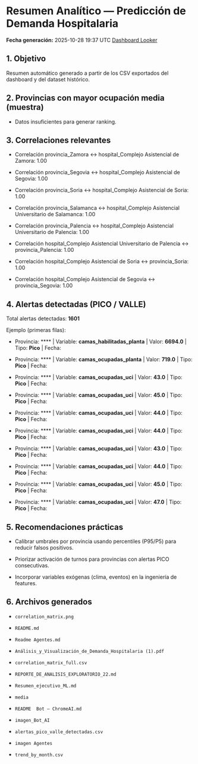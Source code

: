 # Resumen Analítico — Predicción de Demanda Hospitalaria

**Fecha generación:** 2025-10-28 19:37 UTC
[Dashboard Looker](https://lookerstudio.google.com/reporting/42a8f2b3-c97a-4e49-9792-048cd5b342eb/page/7XDdF?s=p1pMHtUUhws)

## 1. Objetivo

Resumen automático generado a partir de los CSV exportados del dashboard y del dataset histórico.


## 2. Provincias con mayor ocupación media (muestra)

- Datos insuficientes para generar ranking.


## 3. Correlaciones relevantes


- Correlación provincia_Zamora ↔ hospital_Complejo Asistencial de Zamora: 1.00

- Correlación provincia_Segovia ↔ hospital_Complejo Asistencial de Segovia: 1.00

- Correlación provincia_Soria ↔ hospital_Complejo Asistencial de Soria: 1.00

- Correlación provincia_Salamanca ↔ hospital_Complejo Asistencial Universitario de Salamanca: 1.00

- Correlación provincia_Palencia ↔ hospital_Complejo Asistencial Universitario de Palencia: 1.00

- Correlación hospital_Complejo Asistencial Universitario de Palencia ↔ provincia_Palencia: 1.00

- Correlación hospital_Complejo Asistencial de Soria ↔ provincia_Soria: 1.00

- Correlación hospital_Complejo Asistencial de Segovia ↔ provincia_Segovia: 1.00


## 4. Alertas detectadas (PICO / VALLE)


Total alertas detectadas: **1601**


Ejemplo (primeras filas):


- Provincia: **** | Variable: **camas_habilitadas_planta** | Valor: **6694.0** | Tipo: **Pico** | Fecha: 

- Provincia: **** | Variable: **camas_ocupadas_planta** | Valor: **719.0** | Tipo: **Pico** | Fecha: 

- Provincia: **** | Variable: **camas_ocupadas_uci** | Valor: **43.0** | Tipo: **Pico** | Fecha: 

- Provincia: **** | Variable: **camas_ocupadas_uci** | Valor: **45.0** | Tipo: **Pico** | Fecha: 

- Provincia: **** | Variable: **camas_ocupadas_uci** | Valor: **44.0** | Tipo: **Pico** | Fecha: 

- Provincia: **** | Variable: **camas_ocupadas_uci** | Valor: **44.0** | Tipo: **Pico** | Fecha: 

- Provincia: **** | Variable: **camas_ocupadas_uci** | Valor: **43.0** | Tipo: **Pico** | Fecha: 

- Provincia: **** | Variable: **camas_ocupadas_uci** | Valor: **44.0** | Tipo: **Pico** | Fecha: 

- Provincia: **** | Variable: **camas_ocupadas_uci** | Valor: **45.0** | Tipo: **Pico** | Fecha: 

- Provincia: **** | Variable: **camas_ocupadas_uci** | Valor: **47.0** | Tipo: **Pico** | Fecha: 


## 5. Recomendaciones prácticas


- Calibrar umbrales por provincia usando percentiles (P95/P5) para reducir falsos positivos.

- Priorizar activación de turnos para provincias con alertas PICO consecutivas.

- Incorporar variables exógenas (clima, eventos) en la ingeniería de features.


## 6. Archivos generados


- `correlation_matrix.png`

- `README.md`

- `Readme Agentes.md`

- `Análisis_y_Visualización_de_Demanda_Hospitalaria (1).pdf`

- `correlation_matrix_full.csv`

- `REPORTE_DE_ANALISIS_EXPLORATORIO_22.md`

- `Resumen_ejecutivo_ML.md`

- `media`

- `README  Bot – ChromeAI.md`

- `imagen_Bot_AI`

- `alertas_pico_valle_detectadas.csv`

- `imagen Agentes`

- `trend_by_month.csv`
